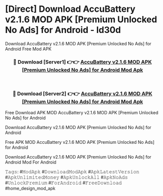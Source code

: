 # [Direct] Download Accu​Battery v2.1.6 MOD APK [Premium Unlocked No Ads] for Android - ld30d
Download Accu​Battery v2.1.6 MOD APK [Premium Unlocked No Ads] for Android Free Mod APK

<div align="center">
<h3>🔴 Download [Server1] 👉👉 <a href="https://apk-comot.site?title=Accu​Battery_v2.1.6_MOD_APK_[Premium_Unlocked_No_Ads]_for_Android">Accu​Battery v2.1.6 MOD APK [Premium Unlocked No Ads] for Android Mod Apk</a></h3><br>

<h3>🔴 Download [Server2] 👉👉 <a href="https://apk-comot.site?title=Accu​Battery_v2.1.6_MOD_APK_[Premium_Unlocked_No_Ads]_for_Android">Accu​Battery v2.1.6 MOD APK [Premium Unlocked No Ads] for Android Mod Apk</a></h3>
</div>


Free Download APK MOD Accu​Battery v2.1.6 MOD APK [Premium Unlocked No Ads] for Android

Download Accu​Battery v2.1.6 MOD APK [Premium Unlocked No Ads] for Android 

Free APK MOD Accu​Battery v2.1.6 MOD APK [Premium Unlocked No Ads] for Android 

Download Accu​Battery v2.1.6 MOD APK [Premium Unlocked No Ads] for Android Mod For Android

𝚃𝚊𝚐𝚜: #𝙼𝚘𝚍𝙰𝚙𝚔 #𝙳𝚘𝚠𝚗𝚕𝚘𝚊𝚍𝙼𝚘𝚍𝙰𝚙𝚔 #𝙰𝚙𝚔𝙻𝚊𝚝𝚎𝚜𝚝𝚅𝚎𝚛𝚜𝚒𝚘𝚗 #𝙰𝚙𝚔𝚄𝚗𝚕𝚒𝚖𝚒𝚝𝚎𝚍𝙼𝚘𝚗𝚎𝚢 #𝙰𝚙𝚔𝚄𝚗𝚕𝚘𝚌𝚔𝙰𝚕𝚕 #𝙰𝚙𝚔𝙽𝚘𝙰𝚍𝚜 #𝚄𝚗𝚕𝚘𝚌𝚔𝙿𝚛𝚎𝚖𝚒𝚞𝚖 #𝙵𝚘𝚛𝙰𝚗𝚍𝚛𝚘𝚒𝚍 #𝙵𝚛𝚎𝚎𝙳𝚘𝚠𝚗𝚕𝚘𝚊𝚍 #home_design_mod_apk